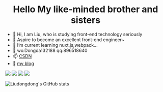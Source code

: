 <h1 align='center'>Hello My like-minded brother and sisters</h1>  

- 👋 Hi, I am Liu, who is studying front-end technology seriously
- 👀 Aspire to become an excellent front-end engineer~
- 🌱 I’m current learning nuxt.js,webpack...
- 💞️ wx:Dongda132188 qq:896518640
- 📫 [CSDN](https://blog.csdn.net/weixin_52624209?type=blog)
- 💬 [my blog](http://nanmu.xyz/)
<p>
<img src='https://img.shields.io/badge/CSDN-%E8%B2%82%E8%9D%89%E7%9A%84%E8%85%BF%E6%AF%9B-blue' />
<img src='https://img.shields.io/badge/-vue.js-4FC08D?style=plastic&logo=vue.js&labelColor=ffffff' /> 
<img src='https://img.shields.io/badge/-javascript-yellow?style=plastic&logo=javascript&labelColor=F7DF1E&color=fedcba' />
<img src='https://img.shields.io/badge/-node.js-green?style=plastic&logo=node.js&labelColor=cccccc' />
</p>

![Liudongdong's GitHub stats](https://github-readme-stats.vercel.app/api?username=896518640&show_icons=true&theme=radical)
<!---
896518640/896518640 is a ✨ special ✨ repository because its `README.md` (this file) appears on your GitHub profile.
You can click the Preview link to take a look at your changes.
--->

